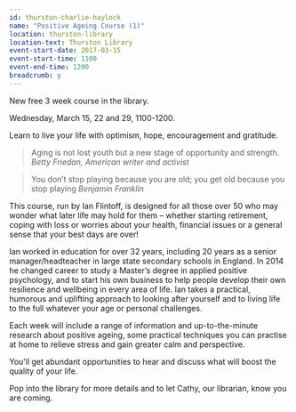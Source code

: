 ```yaml
---
id: thurston-charlie-haylock
name: "Positive Ageing Course (1)"
location: thurston-library
location-text: Thurston Library
event-start-date: 2017-03-15
event-start-time: 1100
event-end-time: 1200
breadcrumb: y
---
```


New free 3 week course in the library.

Wednesday, March 15, 22 and 29, 1100-1200.

Learn to live your life with optimism, hope, encouragement and gratitude.

> Aging is not lost youth but a new stage of opportunity and strength. <cite>Betty Friedan, American writer and activist</cite>

> You don’t stop playing because you are old; you get old because you stop playing <cite>Benjamin Franklin</cite>

This course, run by Ian Flintoff, is designed for all those over 50 who may wonder what later life may hold for them – whether starting retirement, coping with loss or worries about your health, financial issues or a general sense that your best days are over!

Ian worked in education for over 32 years, including 20 years as a senior manager/headteacher in large state secondary schools in England. In 2014 he changed career to study a Master’s degree in applied positive psychology, and to start his own business to help people develop their own resilience and wellbeing in every area of life. Ian takes a practical, humorous and uplifting approach to looking after yourself and to living life to the full whatever your age or personal challenges.

Each week will include a range of information and up-to-the-minute research about positive ageing, some practical techniques you can practise at home to relieve stress and gain greater calm and perspective.

You'll get abundant opportunities to hear and discuss what will boost the quality of your life.

Pop into the library for more details and to let Cathy, our librarian, know you are coming.
